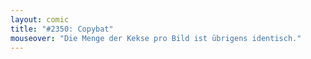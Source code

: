 ```yaml
---
layout: comic
title: "#2350: Copybat"
mouseover: "Die Menge der Kekse pro Bild ist übrigens identisch."
---
```


